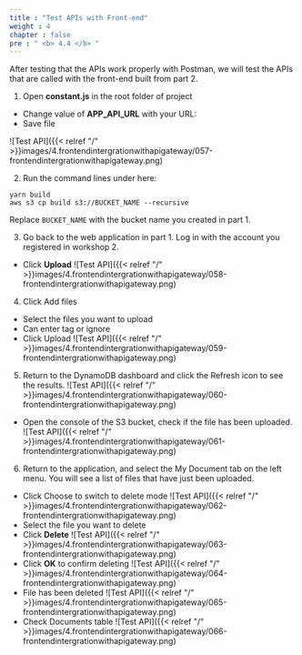 ```yaml
---
title : "Test APIs with Front-end"
weight : 4
chapter : false
pre : " <b> 4.4 </b> "
---
```


After testing that the APIs work properly with Postman, we will test the APIs that are called with the front-end built from part 2.

1. Open **constant.js** in the root folder of project
 + Change value of **APP_API_URL** with your URL:
 + Save file

![Test API]({{< relref "/" >}}images/4.frontendintergrationwithapigateway/057-frontendintergrationwithapigateway.png)

2. Run the command lines under here:

```
yarn build
aws s3 cp build s3://BUCKET_NAME --recursive
```
Replace `BUCKET_NAME` with the bucket name you created in part 1.

3. Go back to the web application in part 1. Log in with the account you registered in workshop 2.
 + Click **Upload**
![Test API]({{< relref "/" >}}images/4.frontendintergrationwithapigateway/058-frontendintergrationwithapigateway.png)

4. Click Add files
 + Select the files you want to upload
 + Can enter tag or ignore
 + Click Upload
![Test API]({{< relref "/" >}}images/4.frontendintergrationwithapigateway/059-frontendintergrationwithapigateway.png)

5. Return to the DynamoDB dashboard and click the Refresh icon to see the results.
![Test API]({{< relref "/" >}}images/4.frontendintergrationwithapigateway/060-frontendintergrationwithapigateway.png)

 + Open the console of the S3 bucket, check if the file has been uploaded.
![Test API]({{< relref "/" >}}images/4.frontendintergrationwithapigateway/061-frontendintergrationwithapigateway.png)

6. Return to the application, and select the My Document tab on the left menu. You will see a list of files that have just been uploaded.
 + Click Choose to switch to delete mode
![Test API]({{< relref "/" >}}images/4.frontendintergrationwithapigateway/062-frontendintergrationwithapigateway.png)
 + Select the file you want to delete
 + Click **Delete**
![Test API]({{< relref "/" >}}images/4.frontendintergrationwithapigateway/063-frontendintergrationwithapigateway.png)
 + Click **OK** to confirm deleting
![Test API]({{< relref "/" >}}images/4.frontendintergrationwithapigateway/064-frontendintergrationwithapigateway.png)
 + File has been deleted
![Test API]({{< relref "/" >}}images/4.frontendintergrationwithapigateway/065-frontendintergrationwithapigateway.png)
 + Check Documents table
![Test API]({{< relref "/" >}}images/4.frontendintergrationwithapigateway/066-frontendintergrationwithapigateway.png)
